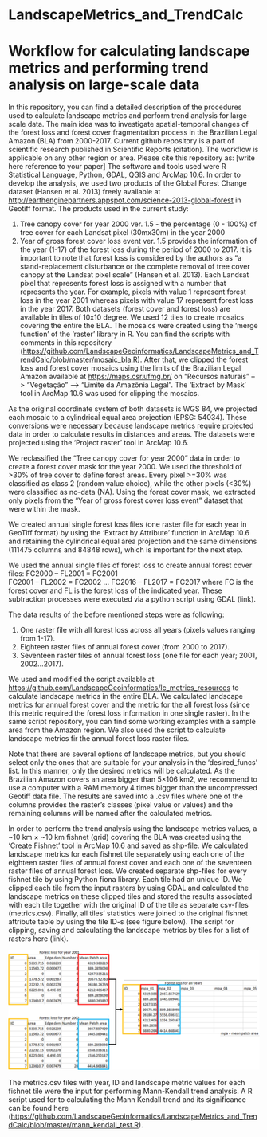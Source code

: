 # LandscapeMetrics_and_TrendCalc
# Workflow for calculating landscape metrics and performing trend analysis on large-scale data

In this repository, you can find a detailed description of the procedures used to calculate landscape metrics and perform trend analysis for large-scale data. The main idea was to investigate spatial-temporal changes of the forest loss and forest cover fragmentation process in the Brazilian Legal Amazon (BLA) from 2000-2017. Current github repository is a part of scientific research published in Scientific Reports (citation).  The workflow is applicable on any other region or area.
Please cite this repository as: [write here reference to your paper]
The software and tools used were R Statistical Language, Python, GDAL, QGIS and ArcMap 10.6. 
In order to develop the analysis, we used two products of the Global Forest Change dataset (Hansen et al. 2013) freely available at http://earthenginepartners.appspot.com/science-2013-global-forest in Geotiff format. 
The products used in the current study: 
1) Tree canopy cover for year 2000 ver. 1.5 - the percentage (0 - 100%) of tree cover for each Landsat pixel (30mx30m) in the year 2000 
2) Year of gross forest cover loss event ver. 1.5 provides the information of the year (1-17) of the forest loss during the period of 2000 to 2017. 
It is important to note that forest loss is considered by the authors as “a stand-replacement disturbance or the complete removal of tree cover canopy at the Landsat pixel scale” (Hansen et al. 2013). Each Landsat pixel that represents forest loss is assigned with a number that represents the year. For example, pixels with value 1 represent forest loss in the year 2001 whereas pixels with value 17 represent forest loss in the year 2017. 
Both datasets (forest cover and forest loss) are available in tiles of 10x10 degree. We used 12 tiles to create mosaics covering the entire the BLA. The mosaics were created using the ‘merge function’ of the ‘raster’ library in R. You can find the scripts with comments in this repository (https://github.com/LandscapeGeoinformatics/LandscapeMetrics_and_TrendCalc/blob/master/mosaic_bla.R). After that, we clipped the forest loss and forest cover mosaics using the limits of the Brazilian Legal Amazon available at https://maps.csr.ufmg.br/ on “Recursos naturais” –> “Vegetação” –> “Limite da Amazônia Legal”. The ‘Extract by Mask’ tool in ArcMap 10.6 was used for clipping the mosaics. 

As the original coordinate system of both datasets is WGS 84, we projected each mosaic to a cylindrical equal area projection (EPSG: 54034). These conversions were necessary because landscape metrics require projected data in order to calculate results in distances and areas. The datasets were projected using the ‘Project raster’ tool in ArcMap 10.6. 

We reclassified the “Tree canopy cover for year 2000” data in order to create a forest cover mask for the year 2000. We used the threshold of >30% of tree cover to define forest areas. Every pixel >=30% was classified as class 2 (random value choice), while the other pixels (<30%) were classified as no-data (NA). Using the forest cover mask, we extracted only pixels from the “Year of gross forest cover loss event” dataset that were within the mask. 

We created annual single forest loss files (one raster file for each year in GeoTiff format) by using the ‘Extract by Attribute’ function in ArcMap 10.6 and retaining the cylindrical equal area projection and the same dimensions (111475 columns and 84848 rows), which is important for the next step. 

We used the annual single files of forest loss to create annual forest cover files: 
FC2000 – FL2001 = FC2001		
FC2001 – FL2002 = FC2002
...
FC2016 – FL2017 = FC2017
where FC is the forest cover and FL is the forest loss of the indicated year. These subtraction processes were executed via a python script using GDAL (link). 

The data results of the before mentioned steps were as following: 
1) One raster file with all forest loss across all years (pixels values ranging from 1-17).
2) Eighteen raster files of annual forest cover (from 2000 to 2017).
3) Seventeen raster files of annual forest loss (one file for each year; 2001, 2002…2017). 

We used and modified the script available at https://github.com/LandscapeGeoinformatics/lc_metrics_resources to calculate landscape metrics in the entire BLA. We calculated landscape metrics for annual forest cover and the metric for the all forest loss (since this metric required the forest loss information in one single raster). In the same script repository, you can find some working examples with a sample area from the Amazon region. We also used the script to calculate landscape metrics fir the annual forest loss raster files. 

Note that there are several options of landscape metrics, but you should select only the ones that are suitable for your analysis in the ‘desired_funcs’ list. In this manner, only the desired metrics will be calculated. As the Brazilian Amazon covers an area bigger than 5×106 km2, we recommend to use a computer with a RAM memory 4 times bigger than the uncompressed Geotiff data file. The results are saved into a .csv files where one of the columns provides the raster’s classes (pixel value or values) and the remaining columns will be named after the calculated metrics. 

In order to perform the trend analysis using the landscape metrics values, a ~10 km × ~10 km fishnet (grid) covering the BLA was created using the ‘Create Fishnet’ tool in ArcMap 10.6 and saved as shp-file. We calculated landscape metrics for each fishnet tile separately using each one of the eighteen raster files of annual forest cover and each one of the seventeen raster files of annual forest loss. We created separate shp-files for every fishnet tile by using Python fiona library. Each tile had an unique ID. We clipped each tile from the input rasters by using GDAL and calculated the landscape metrics on these clipped tiles and stored the results associated with each tile together with the original ID of the tile as separate csv-files (metrics.csv). Finally, all tiles’ statistics were joined to the original fishnet attribute table by using the tile ID-s (see figure below). The script for clipping, saving and calculating the landscape metrics by tiles for a list of rasters here (link). 

 ![](https://github.com/brunomontibeller/LandscapeMetrics_and_TrendCalc/blob/master/image.png)

The metrics.csv files with year, ID and landscape metric values for each fishnet tile were the input for performing Mann-Kendall trend analysis. A R script used for to calculating the Mann Kendall trend and its significance can be found here (https://github.com/LandscapeGeoinformatics/LandscapeMetrics_and_TrendCalc/blob/master/mann_kendall_test.R). 
